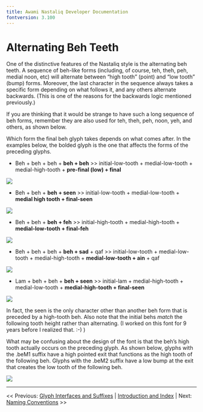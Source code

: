 ```yaml
---
title: Awami Nastaliq Developer Documentation
fontversion: 3.100
---
```


# Alternating Beh Teeth

One of the distinctive features of the Nastaliq style is the alternating beh teeth. A sequence of beh-like forms (including, of course, teh, theh, peh, medial noon, etc) will alternate between “high tooth” (point) and “low tooth” (bump) forms. Moreover, the last character in the sequence always takes a specific form depending on what follows it, and any others alternate backwards. (This is one of the reasons for the backwards logic mentioned previously.)

If you are thinking that it would be strange to have such a long sequence of beh forms, remember they are also used for teh, theh, peh, noon, yeh, and others, as shown below.

Which form the final beh glyph takes depends on what comes after. In the examples below, the bolded glyph is the one that affects the forms of the preceding glyphs.

- Beh + beh + beh + **beh + beh**  >>  initial-low-tooth + medial-low-tooth + medial-high-tooth + **pre-final (low) + final**

![](assets/images/dev_doc/BehTeeth_bbbbb_marked.png)

- Beh + beh + **beh + seen**  >> initial-low-tooth + medial-low-tooth + **medial high tooth + final-seen**

![](assets/images/dev_doc/BehTeeth_bbbs_marked.png)

- Beh + beh + **beh + feh**   >>  initial-high-tooth + medial-high-tooth + **medial-low-tooth + final-feh**

![](assets/images/dev_doc/BehTeeth_bbbf_marked.png)

- Beh + beh + beh + **beh + sad** + qaf  >>  initial-low-tooth + medial-low-tooth + medial-high-tooth + **medial-low-tooth + ain** + qaf

![](assets/images/dev_doc/BehTeeth_bbbbaq_marked.png)

- Lam + beh + beh + **beh + seen**  >>  initial-lam + medial-high-tooth + medial-low-tooth + **medial-high-tooth + final-seen**

![](assets/images/dev_doc/BehTeeth_lbbbs_marked.png)

In fact, the seen is the only character other than another beh form that is preceded by a high-tooth beh. Also note that the initial behs _match_ the following tooth height rather than alternating. (I worked on this font for 9 years before I realized that. :-) )

What may be confusing about the design of the font is that the beh’s high tooth actually occurs on the preceding glyph. As shown below, glyphs with the .beM1 suffix have a high pointed exit that functions as the high tooth of the following beh. Glyphs with the .beM2 suffix have a low bump at the exit that creates the low tooth of the following beh.

![](assets/images/dev_doc/SadBehHighLowTeeth.png)

-------

<< Previous: [Glyph Interfaces and Suffixes](dev03_interfaces.md) | [Introduction and Index](dev01_intro.md) | Next: [Naming Conventions](dev05_namingconv.md) >>


<!-- PRODUCT SITE ONLY
[font id='awami' face='AwamiNastaliq-Regular' size='150%' rtl=1]
[font id='awamiL' face='AwamiNastaliq-Regular' size='150%' ltr=1]
-->
